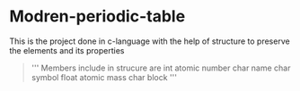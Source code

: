 # Modren-periodic-table
This is the project done in c-language with the help of structure to preserve the elements and its properties
 >'''
Members include in strucure are
int atomic number
char name
char symbol
float atomic mass
char block
'''
